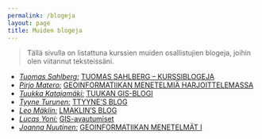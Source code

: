 ```yaml
---
permalink: /blogeja
layout: page
title: Muiden blogeja
---
```


> Tällä sivulla on listattuna kurssien muiden osallistujien blogeja, joihin olen viitannut teksteissäni.

<ul>
    <li>
        <i><u>Tuomas Sahlberg:</u></i> <a href="https://blogs.helsinki.fi/tsahlber/">TUOMAS SAHLBERG – KURSSIBLOGEJA</a>
    </li>
    <li>
        <i><u>Pirjo Matero:</u></i> <a href="https://blogs.helsinki.fi/matero/">GEOINFORMATIIKAN MENETELMIÄ HARJOITTELEMASSA</a>
    </li>
    <li>
        <i><u>Tuukka Katajamäki:</u></i> <a href="https://blogs.helsinki.fi/katuukka/">TUUKAN GIS-BLOGI</a>
    </li>
    <li>
        <i><u>Tyyne Turunen:</u></i> <a href="https://blogs.helsinki.fi/ttyyne/">TTYYNE'S BLOG</a>
    </li>
    <li>
        <i><u>Leo Mäklin:</u></i> <a href="https://blogs.helsinki.fi/lmaklin/">LMAKLIN’S BLOG</a>
    </li>
    <li>
        <i><u>Lucas Yoni:</u></i> <a href="https://blogs.helsinki.fi/luberger/category/gis-avautumiset/">GIS-avautumiset</a>
    </li>
    <li>
        <i><u>Joanna Nuutinen:</u></i> <a href="https://blogs.helsinki.fi/joznuuti/">GEOINFORMATIIKAN MENETELMÄT I</a>
    </li>
</ul>